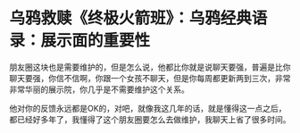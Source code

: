 # 乌鸦救赎《终极火箭班》：乌鸦经典语录：展示面的重要性

朋友圈这块也是需要维护的，但是怎么说，他都比你就是说聊天要强，普遍是比你聊天要强，你信不信啊，你跟一个女孩不聊天，但是你每周都更新两到三次，非常非常华丽的展示院，你几乎是不需要维护这个关系。

他对你的反馈永远都是OK的，对吧，就像我这几年的话，就是懂得这一点之后，都已经好多年了，我懂得了这个朋友圈要怎么去做维护，我聊天上省了很多时间。

